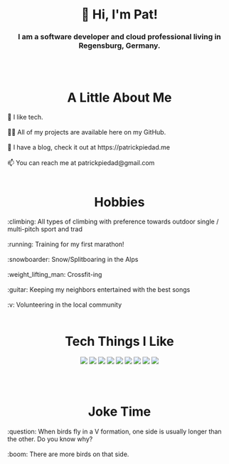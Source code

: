 <h1 align="center"> 👋 Hi, I'm Pat! </h1>
<h3 align="center"> I am a software developer and cloud professional living in Regensburg, Germany. </h3>
<br></br>
<h1 align="center"> A Little About Me </h1> 
🌱 I like tech.
<br></br>
👨‍💻 All of my projects are available here on my GitHub.
<br></br>
📝 I have a blog, check it out at https://patrickpiedad.me
<br></br>
📫 You can reach me at patrickpiedad@gmail.com
<br></br>

<h1 align="center"> Hobbies </h1>
:climbing: All types of climbing with preference towards outdoor single / multi-pitch sport and trad
<br></br>
:running: Training for my first marathon!
<br></br>
:snowboarder: Snow/Splitboaring in the Alps
<br></br>
:weight_lifting_man: Crossfit-ing
<br></br>
:guitar: Keeping my neighbors entertained with the best songs
<br></br>
:v: Volunteering in the local community
<br></br>

<h1 align="center"> Tech Things I Like </h1>

<p align="center">
  <img src="https://img.shields.io/badge/JavaScript-F7DF1E?style=for-the-badge&logo=javascript&logoColor=black"/>
  <img src="https://img.shields.io/badge/C%23-239120?style=for-the-badge&logo=c-sharp&logoColor=white"/>
  <img src="https://img.shields.io/badge/.NET-5C2D91?style=for-the-badge&logo=.net&logoColor=white"/>
  <img src="https://img.shields.io/badge/blazor-%235C2D91.svg?style=for-the-badge&logo=blazor&logoColor=white"/>
  <img src="https://shields.io/badge/react-black?logo=react&style=for-the-badge"/>
  <img src="https://img.shields.io/badge/astro-%232C2052.svg?style=for-the-badge&logo=astro&logoColor=white"/>
  <img src="https://img.shields.io/badge/Netlify-00C7B7?style=for-the-badge&logo=netlify&logoColor=white"/>
  <img src="https://img.shields.io/badge/Microsoft_Azure-0089D6?style=for-the-badge&logo=microsoft-azure&logoColor=white"/>
  <img src="https://img.shields.io/badge/AWS-%23FF9900.svg?style=for-the-badge&logo=amazon-aws&logoColor=white"/>
  <!-- <img src="https://img.shields.io/badge/GitHub-100000?style=for-the-badge&logo=github&logoColor=white"/> -->
  <!-- <img src="https://img.shields.io/badge/Node.js-43853D?style=for-the-badge&logo=node.js&logoColor=white"/> -->
  <!-- <img src="https://img.shields.io/badge/React-20232A?style=for-the-badge&logo=react&logoColor=61DAFB"/> -->
  <!-- <img src="https://img.shields.io/badge/MongoDB-4EA94B?style=for-the-badge&logo=mongodb&logoColor=white"/> -->
  <!-- <img src="https://img.shields.io/badge/PostgreSQL-316192?style=for-the-badge&logo=postgresql&logoColor=white"/> -->
</p>
<br></br>

<h1 align="center"> Joke Time </h1>
:question: When birds fly in a V formation, one side is usually longer than the other. Do you know why?
<br></br>
:boom: There are more birds on that side.
